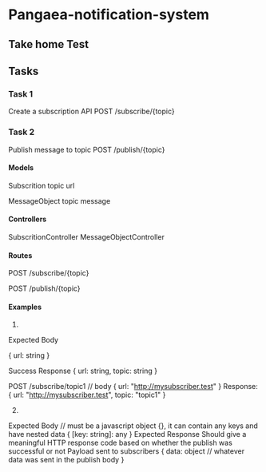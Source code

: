 # Pangaea-notification-system
## Take home Test

## Tasks
### Task 1
Create a subscription API 
POST 
/subscribe/{topic}

### Task 2
Publish message to topic
POST /publish/{topic}

#### Models
Subscrition
    topic
    url

MessageObject
    topic
    message


#### Controllers
SubscritionController
MessageObjectController

#### Routes
POST 
/subscribe/{topic}

POST 
/publish/{topic}

#### Examples
1. 
Expected Body
   
{
url: string 
}

Success Response
{
url: string, 
topic: string
}

POST /subscribe/topic1 // body
{
url: "http://mysubscriber.test" 
}
Response:
{
url: "http://mysubscriber.test", 
topic: "topic1"
}

2. 
Expected Body
// must be a javascript object {}, it can contain any keys and have nested data
{
[key: string]: any
}
Expected Response
Should give a meaningful HTTP response code based on whether the publish was successful or not
Payload sent to subscribers
{
data: object // whatever data was sent in the publish body 
}
